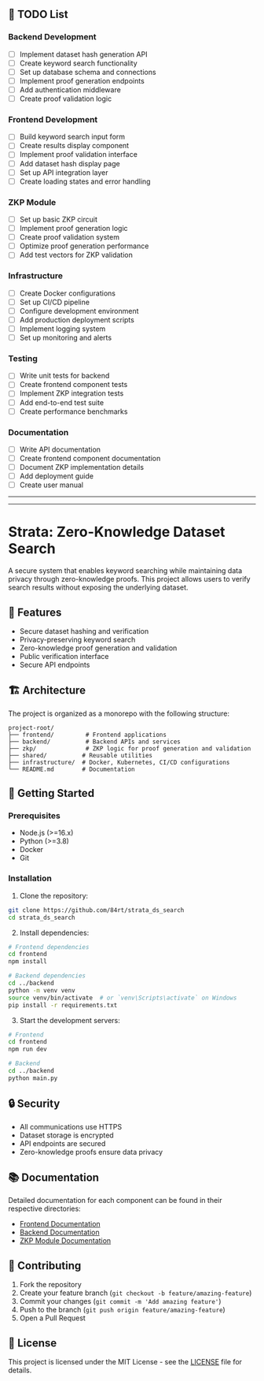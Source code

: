 ## 📝 TODO List

### Backend Development
- [ ] Implement dataset hash generation API
- [ ] Create keyword search functionality
- [ ] Set up database schema and connections
- [ ] Implement proof generation endpoints
- [ ] Add authentication middleware
- [ ] Create proof validation logic

### Frontend Development
- [ ] Build keyword search input form
- [ ] Create results display component
- [ ] Implement proof validation interface
- [ ] Add dataset hash display page
- [ ] Set up API integration layer
- [ ] Create loading states and error handling

### ZKP Module
- [ ] Set up basic ZKP circuit
- [ ] Implement proof generation logic
- [ ] Create proof validation system
- [ ] Optimize proof generation performance
- [ ] Add test vectors for ZKP validation

### Infrastructure
- [ ] Create Docker configurations
- [ ] Set up CI/CD pipeline
- [ ] Configure development environment
- [ ] Add production deployment scripts
- [ ] Implement logging system
- [ ] Set up monitoring and alerts

### Testing
- [ ] Write unit tests for backend
- [ ] Create frontend component tests
- [ ] Implement ZKP integration tests
- [ ] Add end-to-end test suite
- [ ] Create performance benchmarks

### Documentation
- [ ] Write API documentation
- [ ] Create frontend component documentation
- [ ] Document ZKP implementation details
- [ ] Add deployment guide
- [ ] Create user manual

---
---

# Strata: Zero-Knowledge Dataset Search

A secure system that enables keyword searching while maintaining data privacy through zero-knowledge proofs. This project allows users to verify search results without exposing the underlying dataset.

## 🌟 Features

- Secure dataset hashing and verification
- Privacy-preserving keyword search
- Zero-knowledge proof generation and validation
- Public verification interface
- Secure API endpoints

## 🏗️ Architecture

The project is organized as a monorepo with the following structure:

```
project-root/
├── frontend/         # Frontend applications
├── backend/          # Backend APIs and services
├── zkp/              # ZKP logic for proof generation and validation
├── shared/          # Reusable utilities
├── infrastructure/  # Docker, Kubernetes, CI/CD configurations
└── README.md        # Documentation
```

## 🚀 Getting Started

### Prerequisites

- Node.js (>=16.x)
- Python (>=3.8)
- Docker
- Git

### Installation

1. Clone the repository:
```bash
git clone https://github.com/84rt/strata_ds_search
cd strata_ds_search
```

2. Install dependencies:
```bash
# Frontend dependencies
cd frontend
npm install

# Backend dependencies
cd ../backend
python -m venv venv
source venv/bin/activate  # or `venv\Scripts\activate` on Windows
pip install -r requirements.txt
```

3. Start the development servers:
```bash
# Frontend
cd frontend
npm run dev

# Backend
cd ../backend
python main.py
```

## 🔒 Security

- All communications use HTTPS
- Dataset storage is encrypted
- API endpoints are secured
- Zero-knowledge proofs ensure data privacy

## 📚 Documentation

Detailed documentation for each component can be found in their respective directories:
- [Frontend Documentation](./frontend/README.md)
- [Backend Documentation](./backend/README.md)
- [ZKP Module Documentation](./zkp/README.md)

## 🤝 Contributing

1. Fork the repository
2. Create your feature branch (`git checkout -b feature/amazing-feature`)
3. Commit your changes (`git commit -m 'Add amazing feature'`)
4. Push to the branch (`git push origin feature/amazing-feature`)
5. Open a Pull Request

## 📄 License

This project is licensed under the MIT License - see the [LICENSE](LICENSE) file for details.